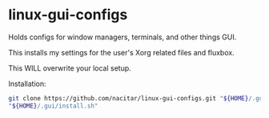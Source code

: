# linux-gui-configs
Holds configs for window managers, terminals, and other things GUI.

This installs my settings for the user's Xorg related files and fluxbox.

This WILL overwrite your local setup.

Installation:
```bash
git clone https://github.com/nacitar/linux-gui-configs.git "${HOME}/.gui"
"${HOME}/.gui/install.sh"
```
